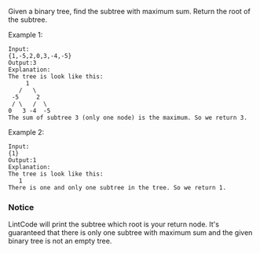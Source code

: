 Given a binary tree, find the subtree with maximum sum. Return the root of the subtree.

Example 1:
```
Input:
{1,-5,2,0,3,-4,-5}
Output:3
Explanation:
The tree is look like this:
     1
   /   \
 -5     2
 / \   /  \
0   3 -4  -5
The sum of subtree 3 (only one node) is the maximum. So we return 3.
```
Example 2:
```
Input:
{1}
Output:1
Explanation:
The tree is look like this:
   1
There is one and only one subtree in the tree. So we return 1.
```
### Notice
LintCode will print the subtree which root is your return node.
It's guaranteed that there is only one subtree with maximum sum and the given binary tree is not an empty tree.